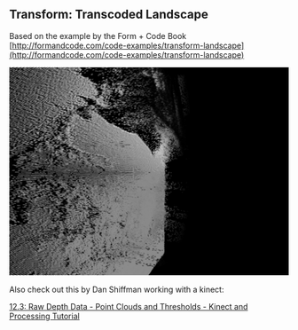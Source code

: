 ## Transform: Transcoded Landscape

Based on the example by the Form + Code Book
[http://formandcode.com/code-examples/transform-landscape](http://formandcode.com/code-examples/transform-landscape)

![](preview.png)

Also check out this by Dan Shiffman working with a kinect:

[12.3: Raw Depth Data - Point Clouds and Thresholds - Kinect and Processing Tutorial](https://www.youtube.com/watch?v=E1eIg54clGo)

